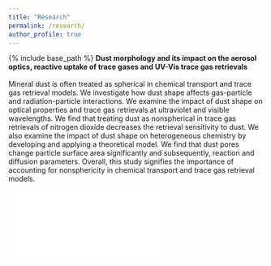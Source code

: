 ```yaml
---
title: "Research"
permalink: /research/
author_profile: true
---
```


{% include base_path %}
**Dust morphology and its impact on the aerosol optics, reactive uptake of trace gases and UV-Vis trace gas retrievals**\
\
Mineral dust is often treated as spherical in chemical transport and trace gas retrieval models. We investigate how dust shape affects gas-particle and radiation-particle interactions. We examine the impact of dust shape on optical properties and trace gas retrievals at ultraviolet and visible wavelengths. We find that treating dust as nonspherical in trace gas retrievals of nitrogen dioxide decreases the retrieval sensitivity to dust. We also examine the impact of dust shape on heterogeneous chemistry by developing and applying a theoretical model. We find that dust pores change particle surface area significantly and subsequently, reaction and diffusion parameters. Overall, this study signifies the importance of accounting for nonsphericity in chemical transport and trace gas retrieval models.\
![image](Figure5.pdf)
